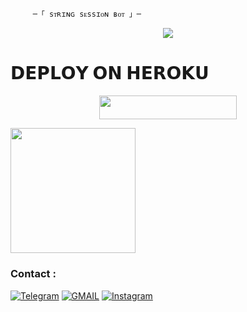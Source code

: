          ─「 sᴛʀɪɴɢ sᴇssɪᴏɴ ʙᴏᴛ 」─


<p align="center">
  <img src="https://telegra.ph/file/3b8ad7bb52fac280d92a9.jpg">
</p>



# 𝗗𝗘𝗣𝗟𝗢𝗬 𝗢𝗡 𝗛𝗘𝗥𝗢𝗞𝗨
<p align="center"><a href="http://dashboard.heroku.com/new?template=https://github.com/PBSUKH/StringBot"> <img src="https://img.shields.io/badge/Deploy%20On%20Heroku-greem?style=for-the-badge&logo=heroku" width="220" height="38.45"/></a></p>

<p>
<a href="https://t.me/BAD_STRING_SESSION_BOT-Gen"><img src="https://img.shields.io/badge/TG%20String%20Gen%20Bot-blueviolet?style=for-the-badge&logo=appveyor" width="200""/></a>

### Contact :
<a href="https://t.me/II_BAD_MUNDA_II"><img title="Telegram" src="https://img.shields.io/badge/Telegram-%23000000.svg?&style=for-the-badge&logo=telegram&logoColor=61DAFB"></a>
<a href="https://mail.google.com/mail/?view=cm&fs=1&to=sukhwinderwarval50@gmail.com"><img title="GMAIL" src="https://img.shields.io/badge/Gmail-D14836?style=for-the-badge&logo=gmail&logoColor=white"></a>
<a href="https://instagram.com/lll_bad_munda_lll"><img title="Instagram" src="https://img.shields.io/badge/instagram-%23E4405F.svg?&style=for-the-badge&logo=instagram&logoColor=white"></a>
